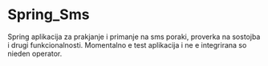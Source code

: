 Spring_Sms
==========

Spring aplikacija za prakjanje i primanje na sms poraki, proverka na sostojba i drugi funkcionalnosti. Momentalno e test aplikacija i ne e integrirana so nieden operator.
